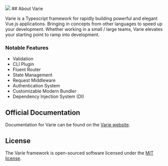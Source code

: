   <img src="https://avatars1.githubusercontent.com/u/33902889?s=400&u=6a10e83943f86f7f48a063088cdb959c789dedef&v=4">
## About Varie

Varie is a Typescript framework for rapidly building powerful and elegant Vue.js applications. Bringing
in concepts from other languages to speed up your development. Whether working in
a small / large teams, Varie elevates your starting point to ramp into
development.

### Notable Features

- Validation
- CLI Plugin
- Fluent Router
- State Management
- Request Middleware
- Authentication System
- Customizable Modern Bundler
- Dependency Injection System (DI)

## Official Documentation

Documentation for Varie can be found on the [Varie website](https://varie.io/docs/latest).

## License

The Varie framework is open-sourced software licensed under the [MIT license](http://opensource.org/licenses/MIT).
